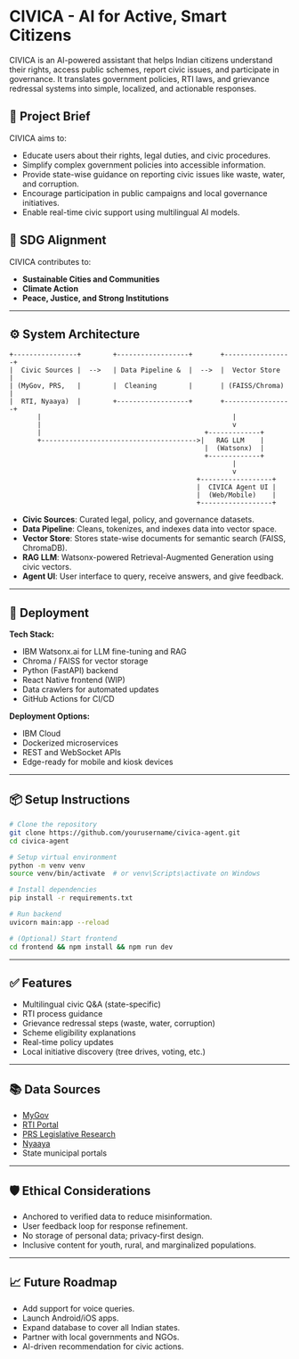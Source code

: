 # CIVICA - AI for Active, Smart Citizens

CIVICA is an AI-powered assistant that helps Indian citizens understand their rights, access public schemes, report civic issues, and participate in governance. It translates government policies, RTI laws, and grievance redressal systems into simple, localized, and actionable responses.

## 🧠 Project Brief

CIVICA aims to:
- Educate users about their rights, legal duties, and civic procedures.
- Simplify complex government policies into accessible information.
- Provide state-wise guidance on reporting civic issues like waste, water, and corruption.
- Encourage participation in public campaigns and local governance initiatives.
- Enable real-time civic support using multilingual AI models.

## 🎯 SDG Alignment
CIVICA contributes to:
- **Sustainable Cities and Communities**
- **Climate Action**
- **Peace, Justice, and Strong Institutions**

---

## ⚙️ System Architecture

```
+----------------+        +------------------+       +-----------------+
|  Civic Sources |  -->   | Data Pipeline &  |  -->  |  Vector Store   |
| (MyGov, PRS,   |        |  Cleaning        |       | (FAISS/Chroma)  |
|  RTI, Nyaaya)  |        +------------------+       +-----------------+
       |                                                |
       |                                                v
       |                                         +-------------+
       +--------------------------------------->|   RAG LLM    |
                                                 |  (Watsonx)  |
                                                 +-------------+
                                                        |
                                                        v
                                               +------------------+
                                               |  CIVICA Agent UI |
                                               |  (Web/Mobile)    |
                                               +------------------+
```

- **Civic Sources**: Curated legal, policy, and governance datasets.
- **Data Pipeline**: Cleans, tokenizes, and indexes data into vector space.
- **Vector Store**: Stores state-wise documents for semantic search (FAISS, ChromaDB).
- **RAG LLM**: Watsonx-powered Retrieval-Augmented Generation using civic vectors.
- **Agent UI**: User interface to query, receive answers, and give feedback.

---

## 🚀 Deployment

**Tech Stack:**
- IBM Watsonx.ai for LLM fine-tuning and RAG
- Chroma / FAISS for vector storage
- Python (FastAPI) backend
- React Native frontend (WIP)
- Data crawlers for automated updates
- GitHub Actions for CI/CD

**Deployment Options:**
- IBM Cloud
- Dockerized microservices
- REST and WebSocket APIs
- Edge-ready for mobile and kiosk devices

---

## 📦 Setup Instructions

```bash
# Clone the repository
git clone https://github.com/yourusername/civica-agent.git
cd civica-agent

# Setup virtual environment
python -m venv venv
source venv/bin/activate  # or venv\Scripts\activate on Windows

# Install dependencies
pip install -r requirements.txt

# Run backend
uvicorn main:app --reload

# (Optional) Start frontend
cd frontend && npm install && npm run dev
```

---

## ✅ Features

- Multilingual civic Q&A (state-specific)
- RTI process guidance
- Grievance redressal steps (waste, water, corruption)
- Scheme eligibility explanations
- Real-time policy updates
- Local initiative discovery (tree drives, voting, etc.)

---

## 📚 Data Sources

- [MyGov](https://www.mygov.in/)
- [RTI Portal](https://rtionline.gov.in/)
- [PRS Legislative Research](https://prsindia.org/)
- [Nyaaya](https://nyaaya.org/)
- State municipal portals

---

## 🛡️ Ethical Considerations

- Anchored to verified data to reduce misinformation.
- User feedback loop for response refinement.
- No storage of personal data; privacy-first design.
- Inclusive content for youth, rural, and marginalized populations.

---

## 📈 Future Roadmap

- Add support for voice queries.
- Launch Android/iOS apps.
- Expand database to cover all Indian states.
- Partner with local governments and NGOs.
- AI-driven recommendation for civic actions.
